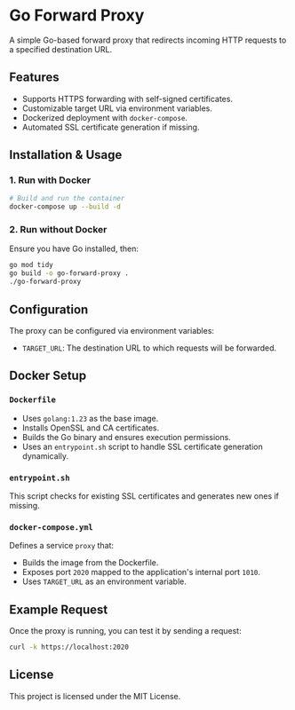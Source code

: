 # Go Forward Proxy

A simple Go-based forward proxy that redirects incoming HTTP requests to a specified destination URL.

## Features

- Supports HTTPS forwarding with self-signed certificates.
- Customizable target URL via environment variables.
- Dockerized deployment with `docker-compose`.
- Automated SSL certificate generation if missing.

## Installation & Usage

### 1. Run with Docker

```sh
# Build and run the container
docker-compose up --build -d
```

### 2. Run without Docker

Ensure you have Go installed, then:

```sh
go mod tidy
go build -o go-forward-proxy .
./go-forward-proxy
```

## Configuration

The proxy can be configured via environment variables:

- `TARGET_URL`: The destination URL to which requests will be forwarded.

## Docker Setup

### `Dockerfile`

- Uses `golang:1.23` as the base image.
- Installs OpenSSL and CA certificates.
- Builds the Go binary and ensures execution permissions.
- Uses an `entrypoint.sh` script to handle SSL certificate generation dynamically.

### `entrypoint.sh`

This script checks for existing SSL certificates and generates new ones if missing.

### `docker-compose.yml`

Defines a service `proxy` that:

- Builds the image from the Dockerfile.
- Exposes port `2020` mapped to the application's internal port `1010`.
- Uses `TARGET_URL` as an environment variable.

## Example Request

Once the proxy is running, you can test it by sending a request:

```sh
curl -k https://localhost:2020
```

## License

This project is licensed under the MIT License.